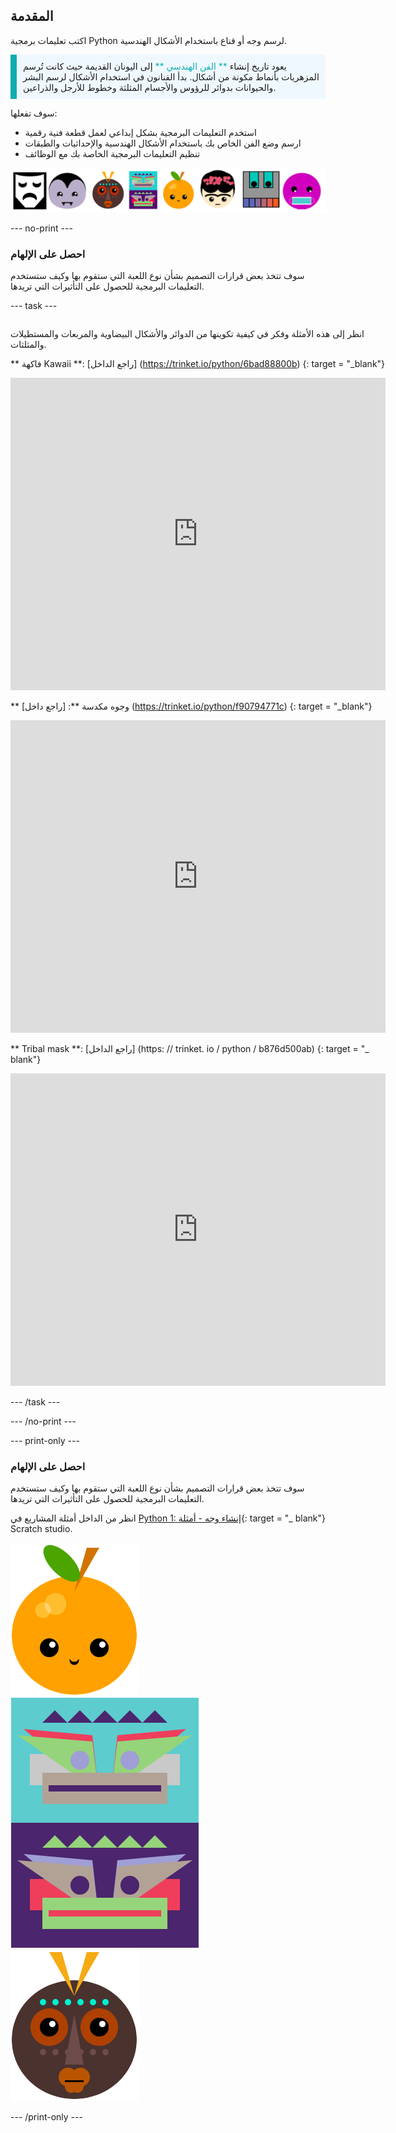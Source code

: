 ## المقدمة

اكتب تعليمات برمجية Python لرسم وجه أو قناع باستخدام الأشكال الهندسية.

<p style="border-left: solid; border-width:10px; border-color: #0faeb0; background-color: aliceblue; padding: 10px;">
يعود تاريخ إنشاء <span style="color: #0faeb0">** الفن الهندسي **</span> إلى اليونان القديمة حيث كانت تُرسم المزهريات بأنماط مكونة من أشكال. بدأ الفنانون في استخدام الأشكال لرسم البشر والحيوانات بدوائر للرؤوس والأجسام المثلثة وخطوط للأرجل والذراعين.
</p>

سوف تفعلها:

+ استخدم التعليمات البرمجية بشكل إبداعي لعمل قطعة فنية رقمية
+ ارسم وضع الفن الخاص بك باستخدام الأشكال الهندسية والإحداثيات والطبقات
+ تنظيم التعليمات البرمجية الخاصة بك مع الوظائف

![أمثلة لوجوه مختلفة.](images/strip.png)

--- no-print ---

### احصل على الإلهام

سوف تتخذ بعض قرارات التصميم بشأن نوع اللعبة التي ستقوم بها وكيف ستستخدم التعليمات البرمجية للحصول على التأثيرات التي تريدها.

--- task ---
<div style="display: flex; flex-wrap: wrap">
<div style="flex-basis: 175px; flex-grow: 1">  

انظر إلى هذه الأمثلة وفكر في كيفية تكوينها من الدوائر والأشكال البيضاوية والمربعات والمستطيلات والمثلثات.

** فاكهة Kawaii **: [راجع الداخل] (https://trinket.io/python/6bad88800b) {: target = "_blank"}
<div class="trinket">
  <iframe src="https://trinket.io/embed/python/6bad88800b?outputOnly=true&start=result" width="600" height="500" frameborder="0" marginwidth="0" marginheight="0" allowfullscreen>
  </iframe>
</div>

** وجوه مكدسة **: [راجع داخل] (https://trinket.io/python/f90794771c) {: target = "_blank"}
<div class="trinket">
  <iframe src="https://trinket.io/embed/python/f90794771c?outputOnly=true&start=result" width="600" height="500" frameborder="0" marginwidth="0" marginheight="0" allowfullscreen>
  </iframe>
</div>

** Tribal mask **: [راجع الداخل] (https: // trinket. io / python / b876d500ab) {: target = "_ blank"}
<div class="trinket">
  <iframe src="https://trinket.io/embed/python/b876d500ab?outputOnly=true&start=result" width="600" height="500" frameborder="0" marginwidth="0" marginheight="0" allowfullscreen>
  </iframe>
</div>

</div>
</div>

--- /task ---

--- /no-print ---

--- print-only ---

### احصل على الإلهام

سوف تتخذ بعض قرارات التصميم بشأن نوع اللعبة التي ستقوم بها وكيف ستستخدم التعليمات البرمجية للحصول على التأثيرات التي تريدها.

انظر من الداخل أمثلة المشاريع في [Python 1: إنشاء وجه - أمثلة](https://trinket.io/library/folder/make-a-face-examples){: target = "_ blank"} Scratch studio.

![منطقة الإخراج من مشروع فاكهة Kawaii.](images/smile.png) ![منطقة الإخراج من مشروع الوجوه المكدسة.](images/stacked.png) ![The output area from the Tribal mask project.](images/tribal.png)

--- /print-only ---

